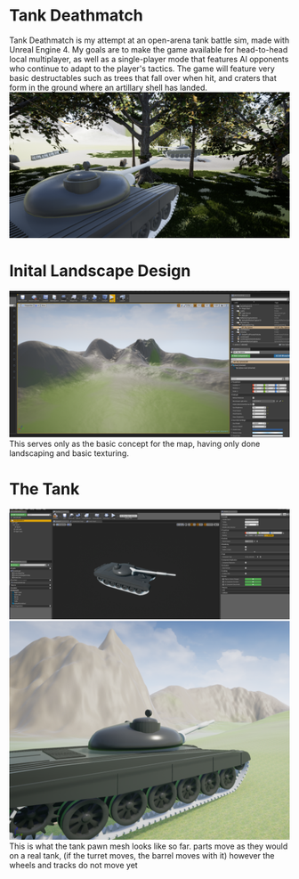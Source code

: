# Tank Deathmatch
Tank Deathmatch is my attempt at an open-arena tank battle sim, made with Unreal Engine 4.  My goals are to make the game available for head-to-head local multiplayer, as well as a single-player mode that features AI opponents who continue to adapt to the player's tactics.  The game will feature very basic destructables such as trees that fall over when hit, and craters that form in the ground where an artillary shell has landed.  
![alt text](https://github.com/bsteel364/Tank-Deathmatch/blob/master/Tank_Deathmatch/Tank%20images/hidden%20tank.PNG)


# Inital Landscape Design 
![alt text](https://github.com/bsteel364/Tank-Deathmatch/blob/master/landscape%201.1.PNG)
This serves only as the basic concept for the map, having only done landscaping and basic texturing.


# The Tank
![alt text](https://github.com/bsteel364/Tank-Deathmatch/blob/master/tank_BP.PNG)
![alt text](https://github.com/bsteel364/Tank-Deathmatch/blob/master/tank%201.0.PNG)
This is what the tank pawn mesh looks like so far.  parts move as they would on a real tank, (if the turret moves, the barrel moves with it) however the wheels and tracks do not move yet
